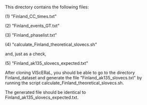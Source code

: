 
This directory contains the following files:

(1) "Finland_CC_times.txt" 

(2) "Finland_events_GT.txt"

(3) "Finland_phaselist.txt"

(4) "calculate_Finland_theoretical_slovecs.sh"

and, just as a check,

(5) "Finland_ak135_slovecs_expected.txt"

After cloning VIScERaL, you should be able to go to the directory Finland_dataset
and generate the file "Finland_ak135_slovecs.txt" by running the script
calculate_Finland_theoretical_slovecs.sh.

The generated file should be identical to Finland_ak135_slovecs_expected.txt.
